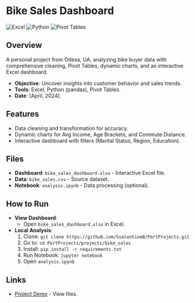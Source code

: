 # Bike Sales Dashboard

![Excel](https://img.shields.io/badge/Excel-2019-217346?style=flat&logo=microsoft-excel&logoColor=white)
![Python](https://img.shields.io/badge/Python-3.8-3776AB?style=flat&logo=python&logoColor=white)
![Pivot Tables](https://img.shields.io/badge/Pivot%20Tables-2023-4472C4?style=flat)

## Overview
A personal project from Odesa, UA, analyzing bike buyer data with comprehensive cleaning, Pivot Tables, dynamic charts, and an interactive Excel dashboard.

- **Objective**: Uncover insights into customer behavior and sales trends.
- **Tools**: Excel, Python (pandas), Pivot Tables.
- **Date**: [April, 2024].

## Features
- Data cleaning and transformation for accuracy.
- Dynamic charts for Avg Income, Age Brackets, and Commute Distance.
- Interactive dashboard with filters (Marital Status, Region, Education).

## Files
- **Dashboard**: `bike_sales_dashboard.xlsx` - Interactive Excel file.
- **Data**: `bike_sales.csv` - Source dataset.
- **Notebook**: `analysis.ipynb` - Data processing (optional).

## How to Run
- **View Dashboard**:
  - Open `bike_sales_dashboard.xlsx` in Excel.
- **Local Analysis**:
  1. Clone: `git clone https://github.com/SvalentinoB/PortProjects.git`
  2. Go to: `cd PortProjects/projects/bike_sales`
  3. Install: `pip install -r requirements.txt`
  4. Run Notebook: `jupyter notebook`
  5. Open `analysis.ipynb`

## Links
- [Project Demo](https://github.com/SvalentinoB/PortProjects/tree/main/projects/bike_sales) - View files.
